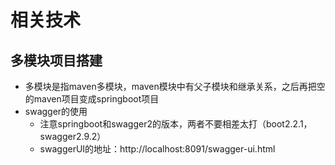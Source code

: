 # 相关技术

## 多模块项目搭建
+ 多模块是指maven多模块，maven模块中有父子模块和继承关系，之后再把空的maven项目变成springboot项目
+ swagger的使用
    + 注意springboot和swagger2的版本，两者不要相差太打（boot2.2.1，swagger2.9.2）
    + swaggerUI的地址：http://localhost:8091/swagger-ui.html
